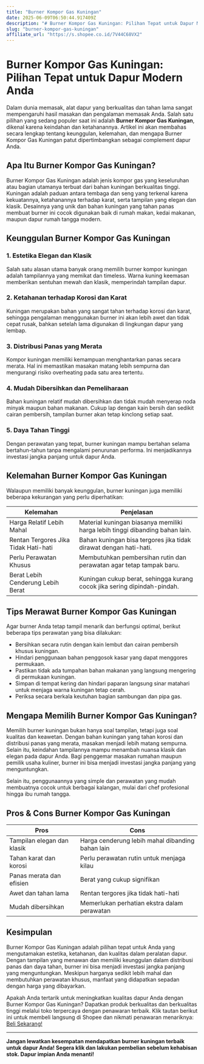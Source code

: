 ```yaml
---
title: "Burner Kompor Gas Kuningan"
date: 2025-06-09T06:50:44.917409Z
description: "# Burner Kompor Gas Kuningan: Pilihan Tepat untuk Dapur Modern Anda..."
slug: "burner-kompor-gas-kuningan"
affiliate_url: "https://s.shopee.co.id/7V44C68VX2"
---
```

# Burner Kompor Gas Kuningan: Pilihan Tepat untuk Dapur Modern Anda

Dalam dunia memasak, alat dapur yang berkualitas dan tahan lama sangat mempengaruhi hasil masakan dan pengalaman memasak Anda. Salah satu pilihan yang sedang populer saat ini adalah **Burner Kompor Gas Kuningan**, dikenal karena keindahan dan ketahanannya. Artikel ini akan membahas secara lengkap tentang keunggulan, kelemahan, dan mengapa Burner Kompor Gas Kuningan patut dipertimbangkan sebagai complement dapur Anda.

## Apa Itu Burner Kompor Gas Kuningan?

Burner Kompor Gas Kuningan adalah jenis kompor gas yang keseluruhan atau bagian utamanya terbuat dari bahan kuningan berkualitas tinggi. Kuningan adalah paduan antara tembaga dan seng yang terkenal karena kekuatannya, ketahanannya terhadap karat, serta tampilan yang elegan dan klasik. Desainnya yang unik dan bahan kuningan yang tahan panas membuat burner ini cocok digunakan baik di rumah makan, kedai makanan, maupun dapur rumah tangga modern.

## Keunggulan Burner Kompor Gas Kuningan

### 1. Estetika Elegan dan Klasik

Salah satu alasan utama banyak orang memilih burner kompor kuningan adalah tampilannya yang memikat dan timeless. Warna kuning keemasan memberikan sentuhan mewah dan klasik, memperindah tampilan dapur.

### 2. Ketahanan terhadap Korosi dan Karat

Kuningan merupakan bahan yang sangat tahan terhadap korosi dan karat, sehingga pengalaman menggunakan burner ini akan lebih awet dan tidak cepat rusak, bahkan setelah lama digunakan di lingkungan dapur yang lembap.

### 3. Distribusi Panas yang Merata

Kompor kuningan memiliki kemampuan menghantarkan panas secara merata. Hal ini memastikan masakan matang lebih sempurna dan mengurangi risiko overheating pada satu area tertentu.

### 4. Mudah Dibersihkan dan Pemeliharaan

Bahan kuningan relatif mudah dibersihkan dan tidak mudah menyerap noda minyak maupun bahan makanan. Cukup lap dengan kain bersih dan sedikit cairan pembersih, tampilan burner akan tetap kinclong setiap saat.

### 5. Daya Tahan Tinggi

Dengan perawatan yang tepat, burner kuningan mampu bertahan selama bertahun-tahun tanpa mengalami penurunan performa. Ini menjadikannya investasi jangka panjang untuk dapur Anda.

## Kelemahan Burner Kompor Gas Kuningan

Walaupun memiliki banyak keunggulan, burner kuningan juga memiliki beberapa kekurangan yang perlu diperhatikan:

| Kelemahan                        | Penjelasan                                             |
|----------------------------------|--------------------------------------------------------|
| Harga Relatif Lebih Mahal       | Material kuningan biasanya memiliki harga lebih tinggi dibanding bahan lain. |
| Rentan Tergores Jika Tidak Hati-hati | Bahan kuningan bisa tergores jika tidak dirawat dengan hati-hati. |
| Perlu Perawatan Khusus          | Membutuhkan pembersihan rutin dan perawatan agar tetap tampak baru. |
| Berat Lebih Cenderung Lebih Berat | Kuningan cukup berat, sehingga kurang cocok jika sering dipindah-pindah. |

## Tips Merawat Burner Kompor Gas Kuningan

Agar burner Anda tetap tampil menarik dan berfungsi optimal, berikut beberapa tips perawatan yang bisa dilakukan:

- Bersihkan secara rutin dengan kain lembut dan cairan pembersih khusus kuningan.
- Hindari penggunaan bahan penggosok kasar yang dapat menggores permukaan.
- Pastikan tidak ada tumpahan bahan makanan yang langsung mengering di permukaan kuningan.
- Simpan di tempat kering dan hindari paparan langsung sinar matahari untuk menjaga warna kuningan tetap cerah.
- Periksa secara berkala keutuhan bagian sambungan dan pipa gas.

## Mengapa Memilih Burner Kompor Gas Kuningan?

Memilih burner kuningan bukan hanya soal tampilan, tetapi juga soal kualitas dan keawetan. Dengan bahan kuningan yang tahan korosi dan distribusi panas yang merata, masakan menjadi lebih matang sempurna. Selain itu, keindahan tampilannya mampu menambah nuansa klasik dan elegan pada dapur Anda. Bagi penggemar masakan rumahan maupun pemilik usaha kuliner, burner ini bisa menjadi investasi jangka panjang yang menguntungkan.

Selain itu, penggunaannya yang simple dan perawatan yang mudah membuatnya cocok untuk berbagai kalangan, mulai dari chef profesional hingga ibu rumah tangga.

## Pros & Cons Burner Kompor Gas Kuningan

| **Pros**                         | **Cons**                                               |
|----------------------------------|--------------------------------------------------------|
| Tampilan elegan dan klasik      | Harga cenderung lebih mahal dibanding bahan lain     |
| Tahan karat dan korosi          | Perlu perawatan rutin untuk menjaga kilau           |
| Panas merata dan efisien         | Berat yang cukup signifikan                         |
| Awet dan tahan lama             | Rentan tergores jika tidak hati-hati                |
| Mudah dibersihkan               | Memerlukan perhatian ekstra dalam perawatan       |

## Kesimpulan

Burner Kompor Gas Kuningan adalah pilihan tepat untuk Anda yang mengutamakan estetika, ketahanan, dan kualitas dalam peralatan dapur. Dengan tampilan yang menawan dan memiliki keunggulan dalam distribusi panas dan daya tahan, burner ini bisa menjadi investasi jangka panjang yang menguntungkan. Meskipun harganya sedikit lebih mahal dan membutuhkan perawatan khusus, manfaat yang didapatkan sepadan dengan harga yang dibayarkan.

Apakah Anda tertarik untuk meningkatkan kualitas dapur Anda dengan Burner Kompor Gas Kuningan? Dapatkan produk berkualitas dan berkualitas tinggi melalui toko terpercaya dengan penawaran terbaik. Klik tautan berikut ini untuk membeli langsung di Shopee dan nikmati penawaran menariknya: [Beli Sekarang!](https://s.shopee.co.id/7V44C68VX2)

---

**Jangan lewatkan kesempatan mendapatkan burner kuningan terbaik untuk dapur Anda! Segera klik dan lakukan pembelian sebelum kehabisan stok. Dapur impian Anda menanti!**